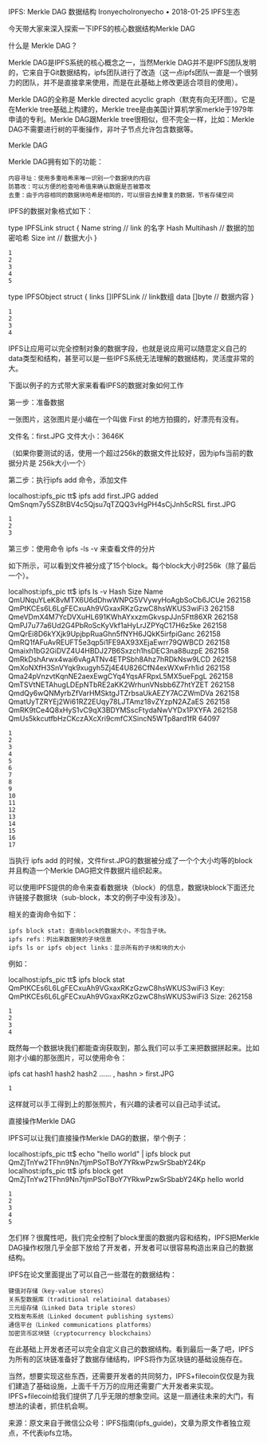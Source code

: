 
IPFS: Merkle DAG 数据结构
IronyechoIronyecho
 • 2018-01-25 IPFS生态	

今天带大家来深入探索一下IPFS的核心数据结构Merkle DAG

什么是 Merkle DAG？

Merkle DAG是IPFS系统的核心概念之一，当然Merkle DAG并不是IPFS团队发明的，它来自于Git数据结构，ipfs团队进行了改造（这一点ipfs团队一直是一个很努力的团队，并不是直接拿来使用，而是在此基础上修改更适合项目的使用）。

Merkle DAG的全称是 Merkle directed acyclic graph（默克有向无环图）。它是在Merkle tree基础上构建的，Merkle tree是由美国计算机学家merkle于1979年申请的专利。Merkle DAG跟Merkle tree很相似，但不完全一样，比如：Merkle DAG不需要进行树的平衡操作，非叶子节点允许包含数据等。

Merkle DAG

Merkle DAG拥有如下的功能：

    内容寻址：使用多重哈希来唯一识别一个数据块的内容
    防篡改：可以方便的检查哈希值来确认数据是否被篡改
    去重：由于内容相同的数据块哈希是相同的，可以很容去掉重复的数据，节省存储空间

IPFS的数据对象格式如下：

type IPFSLink struct {
  Name string             // link 的名字
  Hash Multihash        // 数据的加密哈希
  Size int                    // 数据大小
}

    1
    2
    3
    4
    5

type IPFSObject struct {
  links []IPFSLink             // link数组
  data []byte        // 数据内容
}

    1
    2
    3
    4

IPFS让应用可以完全控制对象的数据字段，也就是说应用可以随意定义自己的data类型和结构，甚至可以是一些IPFS系统无法理解的数据结构，灵活度非常的大。

下面以例子的方式带大家来看看IPFS的数据对象如何工作

第一步：准备数据

一张图片，这张图片是小编在一个叫做 First 的地方拍摄的，好漂亮有没有。

文件名：first.JPG  文件大小：3646K

（如果你要测试的话，使用一个超过256k的数据文件比较好，因为ipfs当前的数据分片是 256k大小一个）

第二步：执行ipfs add 命令，添加文件

localhost:ipfs_pic tt$ ipfs add first.JPG
added
QmSnqm7y5SZ8tBV4c5Qjsu7qTZQQ3vHgPH4sCjJnh5cRSL first.JPG

    1
    2
    3

第三步：使用命令 ipfs -ls -v 来查看文件的分片

如下所示，可以看到文件被分成了15个block。每个block大小时256k（除了最后一个）。

localhost:ipfs_pic tt$ ipfs ls -v
Hash                                           Size   Name
QmUNquYLeK8vMTX6U6dDhwWNPG5VVywyHoAgbSoCb6JCUe 262158
QmPtKCEs6L6LgFECxuAh9VGxaxRKzGzwC8hsWKUS3wiFi3 262158
QmeVDmX4M7YcDVXuHL691KWhAYxxzmGkvspJJn5Ftt86XR 262158
QmPJ7u77a6Ud2G4PbRoScKyVkf1aHyLrJZPYqC17H6z5ke 262158
QmQrEi8D6kYXjk9UpjbpRuaGhn5fNYH6JQkK5irfpiGanc 262158
QmRQ1fAFuAvREUFT5e3qp5i1FE9AX93XEjaEwrr79QWBCD 262158
Qmaixh1bG2GiDVZ4U4HBDJ27B6Sxzch1hsDEC3na88uzpE 262158
QmRkDshArwx4wai6vAgATNv4ETPSbh8Ahz7hRDkNsw9LCD 262158
QmXoNXfH3SnVYqk9xugyh5Zj4E4U826CfN4exWXwFrh1id 262158
Qma24pVnzvtKqnNE2aexEwgCYq4YqsAFRpxL5MX5ueFpgL 262158
QmTSVtNETAhugLDEpNTbRE2aKK2WrhunVNsbb6Z7htYZET 262158
QmdQy6wQNMyrbZfVarHMSktgJTZrbsaUkAEZY7ACZWmDVa 262158
QmatUyTZRYEj2Wi61RZ2EUqy78LJTAmz18vZYzpN2AZaES 262158
QmRK9tCe4Q8xHyS1vC9qX3BDYMSscFtydaNwVYDx1PXYFA 262158
QmUs5kkcutfbHzCKczAXcXri9cmfCXSincN5WTp8ard1fR 64097

    1
    2
    3
    4
    5
    6
    7
    8
    9
    10
    11
    12
    13
    14
    15
    16
    17

当执行 ipfs add 的时候，文件first.JPG的数据被分成了一个个大小均等的block并且构造一个Merkle DAG把文件数据片组织起来。

可以使用IPFS提供的命令来查看数据块（block）的信息，数据块block下面还允许链接子数据块（sub-block，本文的例子中没有涉及）。

相关的查询命令如下：

    ipfs block stat: 查询block的数据大小，不包含子块。
    ipfs refs：列出来数据快的子块信息
    ipfs ls or ipfs object links：显示所有的子块和块的大小

例如：

localhost:ipfs_pic tt$ ipfs block stat
QmPtKCEs6L6LgFECxuAh9VGxaxRKzGzwC8hsWKUS3wiFi3
Key: QmPtKCEs6L6LgFECxuAh9VGxaxRKzGzwC8hsWKUS3wiFi3
Size: 262158

    1
    2
    3
    4

既然每一个数据块我们都能查询获取到，那么我们可以手工来把数据拼起来。比如刚才小编的那张图片，可以使用命令：

ipfs cat hash1 hash2 hash2 …… , hashn > first.JPG

    1

这样就可以手工得到上的那张照片，有兴趣的读者可以自己动手试试。

直接操作Merkle DAG

IPFS可以让我们直接操作Merkle DAG的数据，举个例子：

localhost:ipfs_pic tt$ echo "hello world" | ipfs block put
QmZjTnYw2TFhn9Nn7tjmPSoTBoY7YRkwPzwSrSbabY24Kp
localhost:ipfs_pic tt$ ipfs block get
QmZjTnYw2TFhn9Nn7tjmPSoTBoY7YRkwPzwSrSbabY24Kp
hello world

    1
    2
    3
    4
    5

怎们样？很魔性吧，我们完全控制了block里面的数据内容和结构，IPFS把Merkle DAG操作权限几乎全部下放给了开发者，开发者可以很容易构造出来自己的数据结构。

IPFS在论文里面提出了可以自己一些潜在的数据结构：

    键值对存储（key-value stores）
    关系型数据库（traditional relatioinal databases）
    三元组存储（Linked Data triple stores）
    文档发布系统（Linked document publishing systems）
    通信平台（Linked communications platforms）
    加密货币区块链（cryptocurrency blockchains）

在此基础上开发者还可以完全自定义自己的数据结构。看到最后一条了吧，IPFS为所有的区块链准备好了数据存储结构，IPFS将作为区块链的基础设施存在。

当然，想要实现这些东西，还需要开发者的共同努力，IPFS+filecoin仅仅是为我们建造了基础设施，上面千千万万的应用还需要广大开发者来实现。IPFS+filecoin给我们提供了几乎无限的想象空间。这是一扇通往未来的大门，有想法的读者，抓住机会啊。

来源：原文来自于微信公众号：IPFS指南(ipfs_guide)，文章为原文作者独立观点，不代表ipfs立场。

